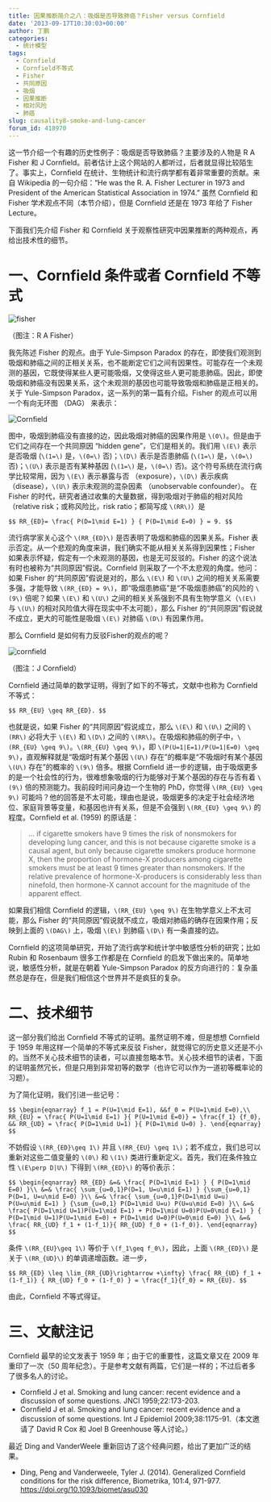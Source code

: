 ```yaml
---
title: 因果推断简介之八：吸烟是否导致肺癌？Fisher versus Cornfield
date: '2013-09-17T10:30:03+00:00'
author: 丁鹏
categories:
  - 统计模型
tags:
  - Cornfield
  - Cornfield不等式
  - Fisher
  - 共同原因
  - 吸烟
  - 因果推断
  - 相对风险
  - 肺癌
slug: causality8-smoke-and-lung-cancer
forum_id: 418970
---
```


这一节介绍一个有趣的历史性例子：吸烟是否导致肺癌？主要涉及的人物是 R A Fisher 和 J Cornfield。前者估计上这个网站的人都听过，后者就显得比较陌生了。事实上，Cornfield 在统计、生物统计和流行病学都有着非常重要的贡献。来自 Wikipedia 的一句介绍：“He was the R. A. Fisher Lecturer in 1973 and President of the American Statistical Association in 1974.” 虽然 Cornfield 和 Fisher 学术观点不同（本节介绍），但是 Cornfield 还是在 1973 年给了 Fisher Lecture。

下面我们先介绍 Fisher 和 Cornfield 关于观察性研究中因果推断的两种观点，再给出技术性的细节。

# 一、Cornfield 条件或者 Cornfield 不等式


![fisher](https://uploads.cosx.org/2013/09/fisher.gif)

（图注：R A Fisher）

我先陈述 Fisher 的观点。由于 Yule-Simpson Paradox 的存在，即使我们观测到吸烟和肺癌之间的正相关关系，也不能断定它们之间有因果性。可能存在一个未观测的基因，它既使得某些人更可能吸烟，又使得这些人更可能患肺癌。因此，即使吸烟和肺癌没有因果关系，这个未观测的基因也可能导致吸烟和肺癌是正相关的。关于 Yule-Simpson Paradox，这一系列的第一篇有介绍。Fisher 的观点可以用一个有向无环图 （DAG） 来表示：

![Cornfield](https://uploads.cosx.org/2013/09/Cornfield.jpg)

图中，吸烟到肺癌没有直接的边，因此吸烟对肺癌的因果作用是 `\(0\)`。但是由于它们之间存在一个共同原因 “hidden gene”，它们是相关的。我们用 `\(E\)` 表示是否吸烟 (`\(1=\)` 是，`\(0=\)` 否)；`\(D\)` 表示是否患肺癌 (`\(1=\)` 是，`\(0=\)` 否)；`\(U\)` 表示是否有某种基因 (`\(1=\)` 是，`\(0=\)` 否)。这个符号系统在流行病学比较常用，因为 `\(E\)` 表示暴露与否 （exposure），`\(D\)` 表示疾病 （disease），`\(U\)` 表示未观测的混杂因素 （unobservable confounder）。 在 Fisher 的时代，研究者通过收集的大量数据，得到吸烟对于肺癌的相对风险（relative risk；或称风险比，risk ratio；都简写成 `\(RR\)`）是
  
`$$
RR_{ED}= \frac{ P(D=1\mid E=1) } { P(D=1\mid E=0) } = 9.
$$`

流行病学家关心这个 `\(RR_{ED}\)` 是否表明了吸烟和肺癌的因果关系。Fisher 表示否定。从一个悲观的角度来讲，我们确实不能从相关关系得到因果性；Fisher 如果表示怀疑，假定有一个未观测的基因，也是无可反驳的。Fisher 的这个说法有时也被称为“共同原因”假说。Cornfield 则采取了一个不太悲观的角度。他问：如果 Fisher 的“共同原因”假说是对的，那么 `\(E\)` 和 `\(U\)` 之间的相关关系需要多强，才能导致 `\(RR_{ED} = 9\)`，即“吸烟患肺癌”是“不吸烟患肺癌”的风险的 `\(9\)` 倍呢？如果 `\(E\)` 和 `\(U\)` 之间的相关关系强到不具有生物学意义（`\(E\)` 与 `\(U\)` 的相对风险值大得在现实中不太可能），那么 Fisher 的“共同原因”假说就不成立，更大的可能性是吸烟 `\(E\)` 对肺癌 `\(D\)` 有因果作用。

那么 Cornfield 是如何有力反驳Fisher的观点的呢？

![cornfield](https://uploads.cosx.org/2013/09/cornfield.jpeg)

（图注：J Cornfield）

Cornfield 通过简单的数学证明，得到了如下的不等式，文献中也称为 Cornfield 不等式：
  
`$$
RR_{EU} \geq RR_{ED}.
$$`

也就是说，如果 Fisher 的“共同原因”假说成立，那么 `\(E\)` 和 `\(U\)` 之间的 `\(RR\)` 必将大于 `\(E\)` 和 `\(D\)` 之间的 `\(RR\)`。在吸烟和肺癌的例子中，`\(RR_{EU} \geq 9\)`。`\(RR_{EU} \geq 9\)`，即 `\(P(U=1|E=1)/P(U=1|E=0) \geq 9\)`，直观解释就是“吸烟时有某个基因 `\(U\)` 存在”的概率是“不吸烟时有某个基因 `\(U\)` 存在”的概率的 `\(9\)` 倍多。根据 Cornfield 进一步的逻辑，由于吸烟更多的是一个社会性的行为，很难想象吸烟的行为能够对于某个基因的存在与否有着 `\(9\)` 倍的预测能力。我前段时间问身边一个生物的 PhD，你觉得 `\(RR_{EU} \geq 9\)` 可能吗？他的回答是不太可能，理由也是说，吸烟更多的决定于社会经济地位、家庭背景等变量，和基因也许有关系，但是不会强到 `\(RR_{EU} \geq 9\)` 的程度。Cornfield et al. (1959) 的原话是：

> … if cigarette smokers have 9 times the risk of nonsmokers for developing lung cancer, and this is not because cigarette smoke is a causal agent, but only because cigarette smokers produce hormone X, then the proportion of hormone-X producers among cigarette smokers must be at least 9 times greater than nonsmokers. If the relative prevalence of hormone-X-producers is considerably less than ninefold, then hormone-X cannot account for the magnitude of the apparent effect.

如果我们相信 Cornfield 的逻辑，`\(RR_{EU} \geq 9\)` 在生物学意义上不太可能，那么 Fisher 的“共同原因”假说就不成立，吸烟对肺癌的确存在因果作用；反映到上面的 `\(DAG\)` 上，吸烟 `\(E\)` 到肺癌 `\(D\)` 有一条直接的边。

Cornfield 的这项简单研究，开始了流行病学和统计学中敏感性分析的研究；比如 Rubin 和 Rosenbaum 很多工作都是在 Cornfield 的启发下做出来的。简单地说，敏感性分析，就是在朝着 Yule-Simpson Paradox 的反方向进行的：复杂虽然总是存在，但是我们相信这个世界并不是疯狂的复杂。

# 二、技术细节
  
这一部分我们给出 Cornfield 不等式的证明。虽然证明不难，但是想想 Cornfield 于 1959 年用这样一个简单的不等式来反驳 Fisher，就觉得它的历史意义还是不小的。当然不关心技术细节的读者，可以直接忽略本节。关心技术细节的读者，下面的证明虽然冗长，但是只用到非常初等的数学（也许它可以作为一道初等概率论的习题）。

为了简化证明，我们引进一些记号：
  
`$$
\begin{eqnarray}
f_1 = P(U=1\mid E=1),
&&f_0 = P(U=1\mid E=0),\\
RR_{EU} = \frac{ P(U=1\mid E=1) }{ P(U=1\mid E=0)} = \frac{f_1} {f_0},
&&
RR_{UD} = \frac{ P(D=1\mid U=1) }{ P(D=1\mid U=0) }.
\end{eqnarray}
$$`
  
不妨假设 `\(RR_{ED}\geq 1\)` 并且 `\(RR_{EU} \geq 1\)`；若不成立，我们总可以重新对这些二值变量的 `\(0\)` 和 `\(1\)` 类进行重新定义。首先，我们在条件独立性 `\(E\perp D|U\)` 下得到 `\(RR_{ED}\)` 的等价表示：
  
`$$
\begin{eqnarray}
RR_{ED} &=& \frac{ P(D=1\mid E=1) } { P(D=1\mid E=0) }\\
&=& \frac{ \sum_{u=0,1}P(D=1, U=u\mid E=1) } {\sum_{u=0,1} P(D=1, U=u\mid E=0) }\\
&=& \frac{ \sum_{u=0,1}P(D=1\mid U=u) P(U=u\mid E=1) } {\sum_{u=0,1} P(D=1\mid U=u) P(U=u\mid E=0) }\\
&=& \frac{ P(D=1\mid U=1)P(U=1\mid E=1) + P(D=1\mid U=0)P(U=0\mid E=1) }
{ P(D=1\mid U=1)P(U=1\mid E=0) + P(D=1\mid U=0)P(U=0\mid E=0) }\\
&=& \frac{ RR_{UD} f_1 + (1-f_1)}{ RR_{UD} f_0 + (1-f_0)}.
\end{eqnarray}
$$`

条件 `\(RR_{EU}\geq 1\)` 等价于 `\(f_1\geq f_0\)`，因此，上面 `\(RR_{ED}\)` 是关于 `\(RR_{UD}\)` 的单调递增函数。进一步，
  
`$$
RR_{ED} \leq \lim_{RR_{UD}\rightarrow +\infty} \frac{ RR_{UD} f_1 + (1-f_1)} { RR_{UD} f_0 + (1-f_0) } = \frac{f_1}{f_0} = RR_{EU}.
$$`

由此，Cornfield 不等式得证。

# 三、文献注记
  
Cornfield 最早的论文发表于 1959 年；由于它的重要性，这篇文章又在 2009 年重印了一次（50 周年纪念）。于是参考文献有两篇，它们是一样的；不过后者多了很多名人的讨论。

  * Cornfield J et al. Smoking and lung cancer: recent evidence and a discussion of some questions. JNCI 1959;22:173-203.
  * Cornfield J et al. Smoking and lung cancer: recent evidence and a discussion of some questions. Int J Epidemiol 2009;38:1175-91.（本文邀请了 David R Cox 和 Joel B Greenhouse 等人讨论。）

最近 Ding and VanderWeele 重新回访了这个经典问题，给出了更加广泛的结果。

  * Ding, Peng and Vanderweele, Tyler J. (2014). Generalized Cornfield conditions for the risk difference, Biometrika, 101:4, 971-977. <https://doi.org/10.1093/biomet/asu030>

